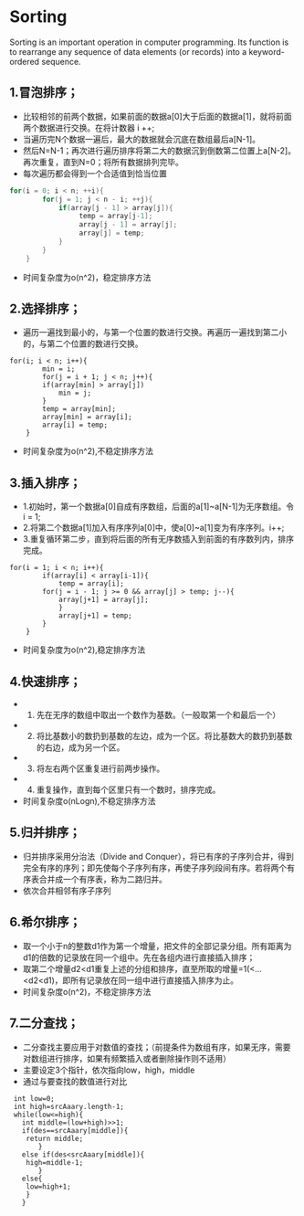 # Sorting
Sorting is an important operation in computer programming. Its function is to rearrange any sequence of data elements (or records) into a keyword-ordered sequence.
## 1.冒泡排序； 
* 比较相邻的前两个数据，如果前面的数据a[0]大于后面的数据a[1]，就将前面两个数据进行交换。在将计数器 i ++; 
* 当遍历完N个数据一遍后，最大的数据就会沉底在数组最后a[N-1]。 
* 然后N=N-1；再次进行遍历排序将第二大的数据沉到倒数第二位置上a[N-2]。再次重复，直到N=0；将所有数据排列完毕。
* 每次遍历都会得到一个合适值到恰当位置
``` java
for(i = 0; i < n; ++i){ 
        for(j = 1; j < n - i; ++j){
            if(array[j - 1] > array[j]){
                 temp = array[j-1];
                 array[j - 1] = array[j];
                 array[j] = temp;
            }
        }
    }
 ```
 * 时间复杂度为o(n^2)，稳定排序方法
## 2.选择排序； 
* 遍历一遍找到最小的，与第一个位置的数进行交换。再遍历一遍找到第二小的，与第二个位置的数进行交换。
```
for(i; i < n; i++){
        min = i;
        for(j = i + 1; j < n; j++){
        if(array[min] > array[j])
            min = j;
        }
        temp = array[min];
        array[min] = array[i];
        array[i] = temp; 
    }

```
* 时间复杂度为o(n^2),不稳定排序方法
## 3.插入排序； 
* 1.初始时，第一个数据a[0]自成有序数组，后面的a[1]~a[N-1]为无序数组。令 i = 1; 
* 2.将第二个数据a[1]加入有序序列a[0]中，使a[0]~a[1]变为有序序列。i++; 
* 3.重复循环第二步，直到将后面的所有无序数插入到前面的有序数列内，排序完成。
```
for(i = 1; i < n; i++){
        if(array[i] < array[i-1]){
            temp = array[i]; 
        for(j = i - 1; j >= 0 && array[j] > temp; j--){   
            array[j+1] = array[j];
            }
            array[j+1] = temp;
        }
    } 
```
* 时间复杂度为o(n^2),稳定排序方法
## 4.快速排序； 
* 1. 先在无序的数组中取出一个数作为基数。（一般取第一个和最后一个）
* 2. 将比基数小的数扔到基数的左边，成为一个区。将比基数大的数扔到基数的右边，成为另一个区。 
* 3. 将左右两个区重复进行前两步操作。
* 4. 重复操作，直到每个区里只有一个数时，排序完成。
* 时间复杂度o(nLogn),不稳定排序方法
## 5.归并排序； 
* 归并排序采用分治法（Divide and Conquer），将已有序的子序列合并，得到完全有序的序列；即先使每个子序列有序，再使子序列段间有序。若将两个有序表合并成一个有序表，称为二路归并。
* 依次合并相邻有序子序列
## 6.希尔排序； 
* 取一个小于n的整数d1作为第一个增量，把文件的全部记录分组。所有距离为d1的倍数的记录放在同一个组中。先在各组内进行直接插入排序；
* 取第二个增量d2<d1重复上述的分组和排序，直至所取的增量=1(<…<d2<d1)，即所有记录放在同一组中进行直接插入排序为止。
* 时间复杂度o(n^2)，不稳定排序方法
## 7.二分查找；
* 二分查找主要应用于对数值的查找；（前提条件为数组有序，如果无序，需要对数组进行排序，如果有频繁插入或者删除操作则不适用）
* 主要设定3个指针，依次指向low，high，middle
* 通过与要查找的数值进行对比
```
 int low=0;
 int high=srcAaary.length-1;
 while(low<=high){
   int middle=(low+high)>>1;
   if(des==srcAaary[middle]){
	return middle;
       }
   else if(des<srcAaary[middle]){
	high=middle-1;
       }
   else{
	low=high+1;
	}
   }
```
